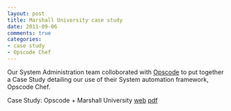```yaml
---
layout: post
title: Marshall University case study
date: 2011-09-06
comments: true
categories:
- case study 
- Opscode Chef
---
```


Our System Administration team colloborated with [Opscode](http://www.ospcode.com/) to put together a Case Study detailing our use of their System automation framework, Opscode Chef.

Case Study: Opscode + Marshall University [web](http://www.opscode.com/customers/marshall/) [pdf](http://www.opscode.com/case-studies/opscode-case-study-marshall.pdf)
